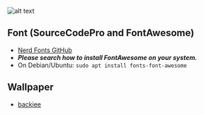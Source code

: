 ![alt text](https://raw.githubusercontent.com/Murzchnvok/polybar-rocket/master/polybar-rocket.png)

## Font (SourceCodePro and FontAwesome)
- [Nerd Fonts GitHub](https://github.com/ryanoasis/nerd-fonts)
- ***Please search how to install FontAwesome on your system.***
- On Debian/Ubuntu: `sudo apt install fonts-font-awesome`

## Wallpaper
- [backiee](https://backiee.com/wallpaper/vector-forest/98927)

